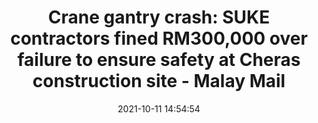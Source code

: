 ---
"title": "Crane gantry crash: SUKE contractors fined RM300,000 over failure to ensure safety at Cheras construction site - Malay Mail"
"date": "2021-10-11 14:54:54"
"feed_name": "GOOGLENEWSCONSTRUCTION"
"feed_website": "https://news.google.com/search?q=construction%2Bincident&hl=en-US&gl=US&ceid=US:en"
"feed_rss": "https://news.google.com/rss/search?q=construction%2Bincident&hl=en-US&gl=US&ceid=US:en"
"link": "https://www.malaymail.com/news/malaysia/2021/10/11/crane-gantry-crash-suke-contractors-fined-rm300000-over-failure-to-ensure-s/2012605"
"source": "{'href': 'https://www.malaymail.com', 'title': 'Malay Mail'}"
"file": "_posts/2021-1-1-ab7197a540c3a1cccf941933ec5a6cfe4be45021.md"
"accident": "0"
"drilling": "0"
"dead": "0"
"injured": "0"
"arrested": "0"
"place": "unknown place"
"where": "unknown site"
"causes": "unknown"
"place_uri": "unknown place"
---